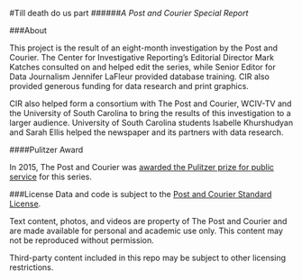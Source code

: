 #Till death do us part
######*A Post and Courier Special Report*

###About

This project is the result of an eight-month investigation by the Post and Courier. The Center for Investigative Reporting’s Editorial Director Mark Katches consulted on and helped edit the series, while Senior Editor for Data Journalism Jennifer LaFleur provided database training. CIR also provided generous funding for data research and print graphics.

CIR also helped form a consortium with The Post and Courier, WCIV-TV and the University of South Carolina to bring the results of this investigation to a larger audience. University of South Carolina students Isabelle Khurshudyan and Sarah Ellis helped the newspaper and its partners with data research.

####Pulitzer Award

In 2015, The Post and Courier was [awarded the Pulitzer prize for public service](http://www.pulitzer.org/citation/2015-Public-Service) for this series.

###License
Data and code is subject to the [Post and Courier Standard License](https://github.com/postandcourier/PC-Standard-License).

Text content, photos, and videos are property of The Post and Courier and are made available for personal and academic use only. This content may not be reproduced without permission.

Third-party content included in this repo may be subject to other licensing restrictions.